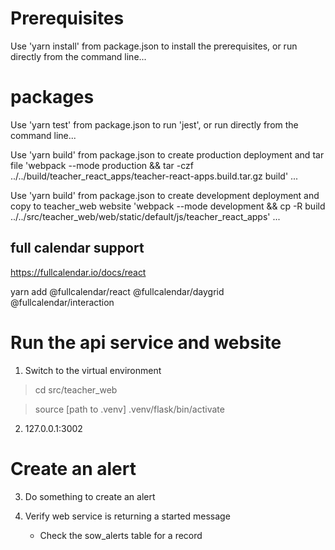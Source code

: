 # Prerequisites

Use 'yarn install' from package.json to install the prerequisites, or run directly from the command line...

# packages

Use 'yarn test' from package.json to run 'jest', or run directly from the command line...

Use 'yarn build' from package.json to create production deployment and tar file 'webpack --mode production && tar -czf ../../build/teacher_react_apps/teacher-react-apps.build.tar.gz build' ...

Use 'yarn build' from package.json to create development deployment and copy to teacher_web website 'webpack --mode development && cp -R build ../../src/teacher_web/web/static/default/js/teacher_react_apps' ...

## full calendar support

https://fullcalendar.io/docs/react

yarn add @fullcalendar/react @fullcalendar/daygrid @fullcalendar/interaction

# Run the api service and website

1. Switch to the virtual environment

> cd src/teacher_web

> source [path to .venv] .venv/flask/bin/activate

2. 127.0.0.1:3002

# Create an alert

3. Do something to create an alert

4. Verify web service is returning a started message
    - Check the sow_alerts table for a record